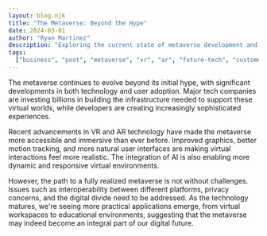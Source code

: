 ```yaml
---
layout: blog.njk
title: "The Metaverse: Beyond the Hype"
date: 2024-03-01
author: "Ryan Martinez"
description: "Exploring the current state of metaverse development and its potential impact on how we work, play, and socialize."
tags:
  ["business", "post", "metaverse", "vr", "ar", "future-tech", "customer-story"]
---
```


The metaverse continues to evolve beyond its initial hype, with significant developments in both technology and user adoption. Major tech companies are investing billions in building the infrastructure needed to support these virtual worlds, while developers are creating increasingly sophisticated experiences.

Recent advancements in VR and AR technology have made the metaverse more accessible and immersive than ever before. Improved graphics, better motion tracking, and more natural user interfaces are making virtual interactions feel more realistic. The integration of AI is also enabling more dynamic and responsive virtual environments.

However, the path to a fully realized metaverse is not without challenges. Issues such as interoperability between different platforms, privacy concerns, and the digital divide need to be addressed. As the technology matures, we're seeing more practical applications emerge, from virtual workspaces to educational environments, suggesting that the metaverse may indeed become an integral part of our digital future.
